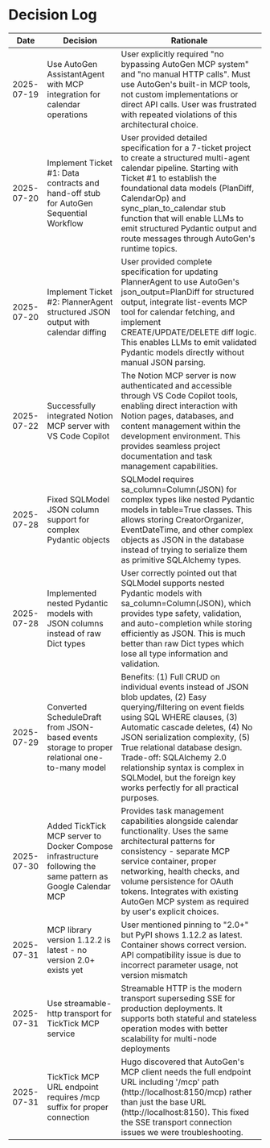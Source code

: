 # Decision Log

| Date | Decision | Rationale |
|------|----------|-----------|
| 2025-07-19 | Use AutoGen AssistantAgent with MCP integration for calendar operations | User explicitly required "no bypassing AutoGen MCP system" and "no manual HTTP calls". Must use AutoGen's built-in MCP tools, not custom implementations or direct API calls. User was frustrated with repeated violations of this architectural choice. |
| 2025-07-20 | Implement Ticket #1: Data contracts and hand-off stub for AutoGen Sequential Workflow | User provided detailed specification for a 7-ticket project to create a structured multi-agent calendar pipeline. Starting with Ticket #1 to establish the foundational data models (PlanDiff, CalendarOp) and sync_plan_to_calendar stub function that will enable LLMs to emit structured Pydantic output and route messages through AutoGen's runtime topics. |
| 2025-07-20 | Implement Ticket #2: PlannerAgent structured JSON output with calendar diffing | User provided complete specification for updating PlannerAgent to use AutoGen's json_output=PlanDiff for structured output, integrate list-events MCP tool for calendar fetching, and implement CREATE/UPDATE/DELETE diff logic. This enables LLMs to emit validated Pydantic models directly without manual JSON parsing. |
| 2025-07-22 | Successfully integrated Notion MCP server with VS Code Copilot | The Notion MCP server is now authenticated and accessible through VS Code Copilot tools, enabling direct interaction with Notion pages, databases, and content management within the development environment. This provides seamless project documentation and task management capabilities. |
| 2025-07-28 | Fixed SQLModel JSON column support for complex Pydantic objects | SQLModel requires sa_column=Column(JSON) for complex types like nested Pydantic models in table=True classes. This allows storing CreatorOrganizer, EventDateTime, and other complex objects as JSON in the database instead of trying to serialize them as primitive SQLAlchemy types. |
| 2025-07-28 | Implemented nested Pydantic models with JSON columns instead of raw Dict types | User correctly pointed out that SQLModel supports nested Pydantic models with sa_column=Column(JSON), which provides type safety, validation, and auto-completion while storing efficiently as JSON. This is much better than raw Dict types which lose all type information and validation. |
| 2025-07-29 | Converted ScheduleDraft from JSON-based events storage to proper relational one-to-many model | Benefits: (1) Full CRUD on individual events instead of JSON blob updates, (2) Easy querying/filtering on event fields using SQL WHERE clauses, (3) Automatic cascade deletes, (4) No JSON serialization complexity, (5) True relational database design. Trade-off: SQLAlchemy 2.0 relationship syntax is complex in SQLModel, but the foreign key works perfectly for all practical purposes. |
| 2025-07-30 | Added TickTick MCP server to Docker Compose infrastructure following the same pattern as Google Calendar MCP | Provides task management capabilities alongside calendar functionality. Uses the same architectural patterns for consistency - separate MCP service container, proper networking, health checks, and volume persistence for OAuth tokens. Integrates with existing AutoGen MCP system as required by user's explicit choices. |
| 2025-07-31 | MCP library version 1.12.2 is latest - no version 2.0+ exists yet | User mentioned pinning to "2.0+" but PyPI shows 1.12.2 as latest. Container shows correct version. API compatibility issue is due to incorrect parameter usage, not version mismatch |
| 2025-07-31 | Use streamable-http transport for TickTick MCP service | Streamable HTTP is the modern transport superseding SSE for production deployments. It supports both stateful and stateless operation modes with better scalability for multi-node deployments |
| 2025-07-31 | TickTick MCP URL endpoint requires /mcp suffix for proper connection | Hugo discovered that AutoGen's MCP client needs the full endpoint URL including '/mcp' path (http://localhost:8150/mcp) rather than just the base URL (http://localhost:8150). This fixed the SSE transport connection issues we were troubleshooting. |
